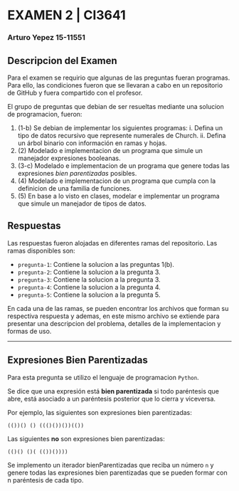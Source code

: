 
# EXAMEN 2 | CI3641
### Arturo Yepez 15-11551

## Descripcion del Examen

Para el examen se requirio que algunas de las preguntas fueran programas. Para ello, las condiciones fueron que se llevaran a cabo en un repositorio de GitHub y fuera compartido con el profesor.

El grupo de preguntas que debian de ser resueltas mediante una solucion de programacion, fueron:

1. (1-b) Se debian de implementar los siguientes programas:
  i. Defina un tipo de datos recursivo que represente numerales de Church.
  ii. Defina un árbol binario con información en ramas y hojas.
1. (2) Modelado e implementacion de un programa que simule un manejador expresiones booleanas.
1. (3-c) Modelado e implementacion de un programa que genere todas las expresiones *bien parentizadas* posibles.
1. (4) Modelado e implementacion de un programa que cumpla con la definicion de una familia de funciones.
1. (5) En base a lo visto en clases, modelar e implementar un programa que simule un
manejador de tipos de datos.

## Respuestas

Las respuestas fueron alojadas en diferentes ramas del repositorio. Las ramas disponibles son:

- `pregunta-1`: Contiene la solucion a las preguntas 1(b).
- `pregunta-2`: Contiene la solucion a la pregunta 3.
- `pregunta-3`: Contiene la solucion a la pregunta 3.
- `pregunta-4`: Contiene la solucion a la pregunta 4.
- `pregunta-5`: Contiene la solucion a la pregunta 5.

En cada una de las ramas, se pueden encontrar los archivos que forman su respectiva respuesta y ademas, en este mismo archivo se extiende para presentar una descripcion del problema, detalles de la implementacion y formas de uso.

---

## Expresiones Bien Parentizadas

Para esta pregunta se utilizo el lenguaje de programacion `Python`.

Se dice que una expresión está **bien parentizada** si todo paréntesis que abre, está asociado a un paréntesis posterior que lo cierra y viceversa.

Por ejemplo, las siguientes son expresiones bien parentizadas:
```
(())() () ((()())())(())
```

Las siguientes **no** son expresiones bien parentizadas:
```
(()() ()( (())())))
```

Se implemento un iterador bienParentizadas que reciba un número `n` y genere todas las expresiones bien parentizadas que se pueden formar con n paréntesis de cada tipo.